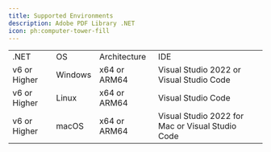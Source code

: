 ```yaml
---
title: Supported Environments
description: Adobe PDF Library .NET
icon: ph:computer-tower-fill
---
```


|              |         |              |                                                  |
| ------------ | ------- | ------------ | ------------------------------------------------ |
| .NET         | OS      | Architecture | IDE                                              |
| v6 or Higher | Windows | x64 or ARM64 | Visual Studio 2022 or Visual Studio Code         |
| v6 or Higher | Linux   | x64 or ARM64 | Visual Studio Code                               |
| v6 or Higher | macOS   | x64 or ARM64 | Visual Studio 2022 for Mac or Visual Studio Code |
